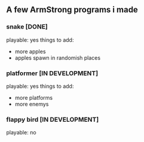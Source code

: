 ## A few ArmStrong programs i made
### snake [DONE]
  playable: yes
  things to add:
  - more apples
  - apples spawn in randomish places


### platformer [IN DEVELOPMENT]
  playable: yes
  things to add:
  - more platforms
  - more enemys
  

### flappy bird [IN DEVELOPMENT]
  playable: no
